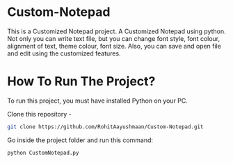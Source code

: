 # Custom-Notepad

This is a Customized Notepad project. A Customized Notepad using python. Not only you can write text file, but you can change font style, font colour, alignment of text, theme colour, font size. Also, you can save and open file and edit using the customized features.


# How To Run The Project? 

To run this project, you must have installed Python on your PC.

Clone this repository - 
```sh
git clone https://github.com/RohitAayushmaan/Custom-Notepad.git
```

Go inside the project folder and run this command:
```sh
python CustomNotepad.py
```
